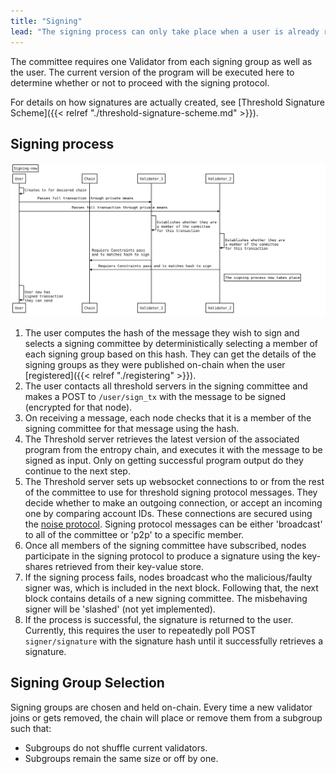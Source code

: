 ```yaml
---
title: "Signing"
lead: "The signing process can only take place when a user is already registered on Entropy. The process involves the user and a committee of validators collectively performing the signing."
---
```



The committee requires one Validator from each signing group as well as the user. The current version of the program will be executed here to determine whether or not to proceed with the signing protocol.

For details on how signatures are actually created, see [Threshold Signature Scheme]({{< relref "./threshold-signature-scheme.md" >}}).

## Signing process

![Signing Flow New](./images/signing-new.svg)

1. The user computes the hash of the message they wish to sign and selects a signing committee by deterministically selecting a member of each signing group based on this hash. They can get the details of the signing groups as they were published on-chain when the user [registered]({{< relref "./registering" >}}).
1. The user contacts all threshold servers in the signing committee and makes a POST to `/user/sign_tx` with the message to be signed (encrypted for that node). 
1. On receiving a message, each node checks that it is a member of the signing committee for that message using the hash.
1. The Threshold server retrieves the latest version of the associated program from the entropy chain, and executes it with the message to be signed as input. Only on getting successful program output do they continue to the next step.
1. The Threshold server sets up websocket connections to or from the rest of the committee to use for threshold signing protocol messages. They decide whether to make an outgoing connection, or accept an incoming one by comparing account IDs. These connections are secured using the [noise protocol](https://noiseprotocol.org/noise.html). Signing protocol messages can be either 'broadcast' to all of the committee or 'p2p' to a specific member.
1. Once all members of the signing committee have subscribed, nodes participate in the signing protocol to produce a signature using the key-shares retrieved from their key-value store.
1. If the signing process fails, nodes broadcast who the malicious/faulty signer was, which is included in the next block. Following that, the next block contains details of a new signing committee. The misbehaving signer will be 'slashed' (not yet implemented).
1. If the process is successful, the signature is returned to the user. Currently, this requires the user to repeatedly poll POST `signer/signature` with the signature hash until it successfully retrieves a signature.

## Signing Group Selection

Signing groups are chosen and held on-chain. Every time a new validator joins or gets removed, the chain will place or remove them from a subgroup such that:
  - Subgroups do not shuffle current validators.
  - Subgroups remain the same size or off by one.
